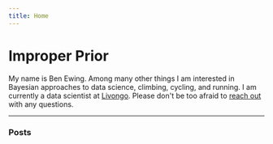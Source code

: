 ```yaml
---
title: Home
---
```


# Improper Prior

My name is Ben Ewing. Among many other things I am interested in Bayesian approaches to data science, climbing, cycling, and running. I am currently a data scientist at [Livongo](https://www2.livongo.com/). Please don't be too  afraid to [reach out](mailto:ben.ewing@duke.edu) with any questions.

---

### Posts
